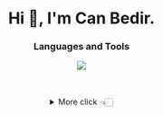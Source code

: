 <h1 align="center">Hi 👋, I'm Can Bedir.</h1>

<h3 align="center">
    Languages and Tools
</h3>

<p align="center">
    <img src="https://skillicons.dev/icons?i=html,css,tailwind,js,ts,react,nextjs,git,vscode&perline=14" />
 </p>
<br> <br>

<details align="center">
  <summary>More click 👈🏻</summary> <br>
   
  ![canbedir stats](https://github-readme-streak-stats.herokuapp.com?user=canbedir&theme=great-gatsby&hide_border=true&border_radius=10)
</details>



